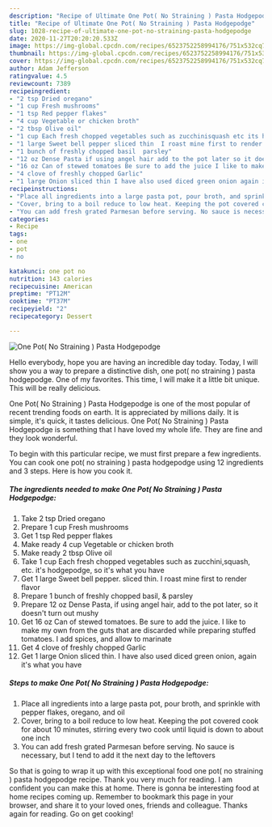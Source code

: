 ```yaml
---
description: "Recipe of Ultimate One Pot( No Straining ) Pasta Hodgepodge"
title: "Recipe of Ultimate One Pot( No Straining ) Pasta Hodgepodge"
slug: 1028-recipe-of-ultimate-one-pot-no-straining-pasta-hodgepodge
date: 2020-11-27T20:20:20.533Z
image: https://img-global.cpcdn.com/recipes/6523752258994176/751x532cq70/one-pot-no-straining-pasta-hodgepodge-recipe-main-photo.jpg
thumbnail: https://img-global.cpcdn.com/recipes/6523752258994176/751x532cq70/one-pot-no-straining-pasta-hodgepodge-recipe-main-photo.jpg
cover: https://img-global.cpcdn.com/recipes/6523752258994176/751x532cq70/one-pot-no-straining-pasta-hodgepodge-recipe-main-photo.jpg
author: Adam Jefferson
ratingvalue: 4.5
reviewcount: 7389
recipeingredient:
- "2 tsp Dried oregano"
- "1 cup Fresh mushrooms"
- "1 tsp Red pepper flakes"
- "4 cup Vegetable or chicken broth"
- "2 tbsp Olive oil"
- "1 cup Each fresh chopped vegetables such as zucchinisquash etc its hodgepodge so its what you have"
- "1 large Sweet bell pepper sliced thin  I roast mine first to render flavor"
- "1 bunch of freshly chopped basil  parsley"
- "12 oz Dense Pasta if using angel hair add to the pot later so it doesnt turn out mushy"
- "16 oz Can of stewed tomatoes Be sure to add the juice I like to make my own from the guts that are discarded while preparing stuffed tomatoes I add spices and allow to marinate"
- "4 clove of freshly chopped Garlic"
- "1 large Onion sliced thin I have also used diced green onion again its what you have"
recipeinstructions:
- "Place all ingredients into a large pasta pot, pour broth, and sprinkle with pepper flakes, oregano, and oil"
- "Cover, bring to a boil reduce to low heat. Keeping the pot covered cook for about 10 minutes, stirring every two cook until liquid is down to about one inch"
- "You can add fresh grated Parmesan before serving. No sauce is necessary, but I tend to add it the next day to the leftovers"
categories:
- Recipe
tags:
- one
- pot
- no

katakunci: one pot no 
nutrition: 143 calories
recipecuisine: American
preptime: "PT12M"
cooktime: "PT37M"
recipeyield: "2"
recipecategory: Dessert

---
```



![One Pot( No Straining ) Pasta Hodgepodge](https://img-global.cpcdn.com/recipes/6523752258994176/751x532cq70/one-pot-no-straining-pasta-hodgepodge-recipe-main-photo.jpg)

Hello everybody, hope you are having an incredible day today. Today, I will show you a way to prepare a distinctive dish, one pot( no straining ) pasta hodgepodge. One of my favorites. This time, I will make it a little bit unique. This will be really delicious.

One Pot( No Straining ) Pasta Hodgepodge is one of the most popular of recent trending foods on earth. It is appreciated by millions daily. It is simple, it's quick, it tastes delicious. One Pot( No Straining ) Pasta Hodgepodge is something that I have loved my whole life. They are fine and they look wonderful.




To begin with this particular recipe, we must first prepare a few ingredients. You can cook one pot( no straining ) pasta hodgepodge using 12 ingredients and 3 steps. Here is how you cook it.

<!--inarticleads1-->

##### The ingredients needed to make One Pot( No Straining ) Pasta Hodgepodge:

1. Take 2 tsp Dried oregano
1. Prepare 1 cup Fresh mushrooms
1. Get 1 tsp Red pepper flakes
1. Make ready 4 cup Vegetable or chicken broth
1. Make ready 2 tbsp Olive oil
1. Take 1 cup Each fresh chopped vegetables such as zucchini,squash, etc. it&#39;s hodgepodge, so it&#39;s what you have
1. Get 1 large Sweet bell pepper. sliced thin.  I roast mine first to render flavor
1. Prepare 1 bunch of freshly chopped basil, &amp; parsley
1. Prepare 12 oz Dense Pasta, if using angel hair, add to the pot later, so it doesn&#39;t turn out mushy
1. Get 16 oz Can of stewed tomatoes. Be sure to add the juice. I like to make my own from the guts that are discarded while preparing stuffed tomatoes. I add spices, and allow to marinate
1. Get 4 clove of freshly chopped Garlic
1. Get 1 large Onion sliced thin. I have also used diced green onion, again it&#39;s what you have




<!--inarticleads2-->

##### Steps to make One Pot( No Straining ) Pasta Hodgepodge:

1. Place all ingredients into a large pasta pot, pour broth, and sprinkle with pepper flakes, oregano, and oil
1. Cover, bring to a boil reduce to low heat. Keeping the pot covered cook for about 10 minutes, stirring every two cook until liquid is down to about one inch
1. You can add fresh grated Parmesan before serving. No sauce is necessary, but I tend to add it the next day to the leftovers




So that is going to wrap it up with this exceptional food one pot( no straining ) pasta hodgepodge recipe. Thank you very much for reading. I am confident you can make this at home. There is gonna be interesting food at home recipes coming up. Remember to bookmark this page in your browser, and share it to your loved ones, friends and colleague. Thanks again for reading. Go on get cooking!
